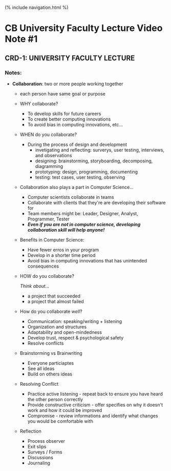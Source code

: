 (% include navigation.html %)
# CB University Faculty Lecture Video Note #1

## CRD-1: UNIVERSITY FACULTY LECTURE
### Notes:
* **Collaboration**: two or more people working together
  * each person have same goal or purpose
  * WHY collaborate?
    * To develop skills for future careers 
    * To create better computing innovations
    * To avoid bias in computing innovations, etc...
  * WHEN do you collaborate?
    * During the process of design and development
      * invetigating and reflecting: surverys, user testing, interviews, and observations
      * designing: brainstorming, storyboarding, decomposing, diagramming
      * prototyping: design, programming, documenting
      * testing: test cases, user testing, observing
  * Collaboration also plays a part in Computer Science...
    * Computer scientists collaborate in teams
    * Collaborate with clients that they're are developing their software for
    * Team members might be: Leader, Designer, Analyst, Programmer, Tester
    * ***Even if you are not in computer science, developing collaboration skill will help anyone!***
  * Benefits in Computer Science:
    * Have fewer erros in your program
    * Develop in a shorter time period
    * Avoid bias in computing innovations that has unintended consequences
  * HOW do you collaborate?
  
    *Think about...* 
    * a project that succeeded
    * a project that almost failed
  * How do you collaborate *well*?  
    * Communication: speaking/writing + listening
    * Organization and structures
    * Adaptability and open-mindedness
    * Develop trust, respect & psychological safety
    * Resolve conflicts
  * Brainstorming vs Brainwriting
    * Everyone particiaptes
    * See all ideas
    * Build on others ideas
  * Resolving Conflict
    * Practice active listening - repeat back to ensure you have heard the other person correctly
    * Provide constructive criticism - offer specifies on why it doesn't work and how it could be improved
    * Compromise - review informations and identify what changes you would be comfortable with
  * Reflection
    * Process observer
    * Exit slips
    * Surveys / Forms
    * Discussions
    * Journaling
